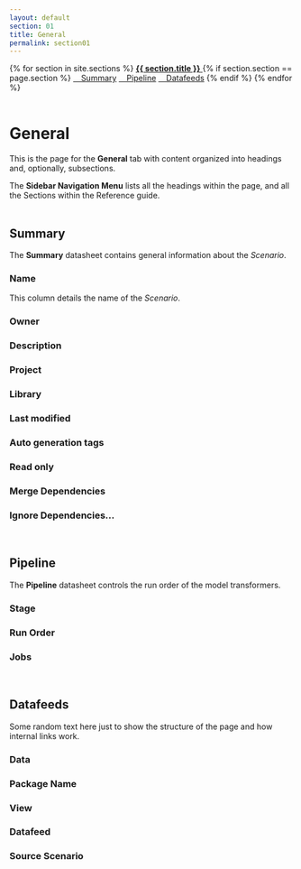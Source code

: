 ```yaml
---
layout: default
section: 01
title: General
permalink: section01
---
```



<!--- Sidebar Navigation Menu --->
<div class="sidenav">
    {% for section in site.sections %}
        <a href="{{site.baseurl}}{{ section.url }}"> <b>{{ section.title }}</b> </a>
        {% if section.section == page.section %}
            <a href="#heading01"> &emsp;Summary</a>
            <a href="#heading02"> &emsp;Pipeline</a>
            <a href="#heading03"> &emsp;Datafeeds</a>
        {% endif %}
    {% endfor %}
</div>
<br>

# **General**

This is the page for the **General** tab with content organized into headings and, optionally, subsections.

The **Sidebar Navigation Menu** lists all the headings within the page, and all the Sections within the Reference guide. 
<br>
<br>

<p id="heading01"> <h2>Summary</h2> </p>

The **Summary** datasheet contains general information about the *Scenario*. 

### Name
This column details the name of the *Scenario*.
### Owner

### Description

### Project

### Library

### Last modified

### Auto generation tags

### Read only

### Merge Dependencies

### Ignore Dependencies...

<br>

<p id="heading02"> <h2>Pipeline</h2> </p>

The **Pipeline** datasheet controls the run order of the model transformers. 

### Stage

### Run Order

### Jobs

<br>

<p id="heading03"> <h2>Datafeeds</h2> </p>
Some random text here just to show the structure of the page and how internal links work.

### Data

### Package Name

### View

### Datafeed

### Source Scenario

<br>
